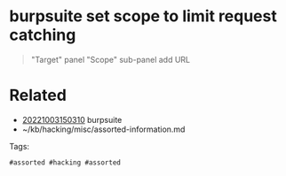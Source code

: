 # burpsuite set scope to limit request catching
> "Target" panel
> "Scope" sub-panel
> add URL

# Related

- [20221003150310](/zet/20221003150310/README.md) burpsuite
- ~/kb/hacking/misc/assorted-information.md

Tags:

    #assorted #hacking #assorted

